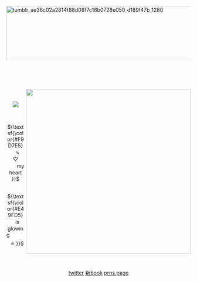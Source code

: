<img width="1000" height="148" alt="tumblr_ae36c02a2814f88d08f7c16b0728e050_d189f47b_1280" src="https://github.com/user-attachments/assets/9f6afa4e-ee49-4cd0-bc9e-12de633f40e8" />


 ⠀<p align="center">　　　　　　　　　　　　　　　　　　　　　　　　　　　　　　　　　　　　　　　　　　　　　　　　　　　　　　　　　　　　　　　　　　　　　　　　　　　　　　　　　　　　　　　　　　　　　　　　　　　　　　　　　　　　　　　　　　

 

<img src="https://github.com/user-attachments/assets/11daa272-0933-4c33-8cb1-a4a1652b8353" align="right" width="450px"/>

　<p align="center">![](https://komarev.com/ghpvc/?username=2ft-high&label=(╱⠀♡)&color=9A89AB)

 
 ⠀<p align="center">${\textsf{\color{#F9D7E5} ⠀∿　　♡
　　my　heart }}$<br>
⠀⠀<p align="center">${\textsf{\color{#E49FD5} ⠀is　glowing⠀⠀⠀⠀⠀༜ }}$<br>



⠀<p align="center">[twitter](https://x.com/painticket_) [新book](https://starlimp.atabook.org) [prns.page](https://en.pronouns.page/@starlimp)
